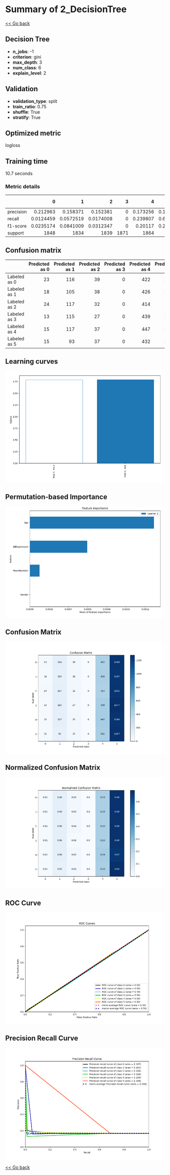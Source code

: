 # Summary of 2_DecisionTree

[<< Go back](../README.md)


## Decision Tree
- **n_jobs**: -1
- **criterion**: gini
- **max_depth**: 3
- **num_class**: 6
- **explain_level**: 2

## Validation
 - **validation_type**: split
 - **train_ratio**: 0.75
 - **shuffle**: True
 - **stratify**: True

## Optimized metric
logloss

## Training time

10.7 seconds

### Metric details
|           |            0 |            1 |            2 |    3 |           4 |           5 |   accuracy |    macro avg |   weighted avg |   logloss |
|:----------|-------------:|-------------:|-------------:|-----:|------------:|------------:|-----------:|-------------:|---------------:|----------:|
| precision |    0.212963  |    0.158371  |    0.152381  |    0 |    0.173256 |    0.168059 |   0.168829 |     0.144172 |       0.143882 |   1.79253 |
| recall    |    0.0124459 |    0.0572519 |    0.0174008 |    0 |    0.239807 |    0.687093 |   0.168829 |     0.169    |       0.168829 |   1.79253 |
| f1-score  |    0.0235174 |    0.0841009 |    0.0312347 |    0 |    0.20117  |    0.270063 |   0.168829 |     0.101681 |       0.101632 |   1.79253 |
| support   | 1848         | 1834         | 1839         | 1871 | 1864        | 1844        |   0.168829 | 11100        |   11100        |   1.79253 |


## Confusion matrix
|              |   Predicted as 0 |   Predicted as 1 |   Predicted as 2 |   Predicted as 3 |   Predicted as 4 |   Predicted as 5 |
|:-------------|-----------------:|-----------------:|-----------------:|-----------------:|-----------------:|-----------------:|
| Labeled as 0 |               23 |              116 |               39 |                0 |              422 |             1248 |
| Labeled as 1 |               18 |              105 |               38 |                0 |              426 |             1247 |
| Labeled as 2 |               24 |              117 |               32 |                0 |              414 |             1252 |
| Labeled as 3 |               13 |              115 |               27 |                0 |              439 |             1277 |
| Labeled as 4 |               15 |              117 |               37 |                0 |              447 |             1248 |
| Labeled as 5 |               15 |               93 |               37 |                0 |              432 |             1267 |

## Learning curves
![Learning curves](learning_curves.png)

## Permutation-based Importance
![Permutation-based Importance](permutation_importance.png)
## Confusion Matrix

![Confusion Matrix](confusion_matrix.png)


## Normalized Confusion Matrix

![Normalized Confusion Matrix](confusion_matrix_normalized.png)


## ROC Curve

![ROC Curve](roc_curve.png)


## Precision Recall Curve

![Precision Recall Curve](precision_recall_curve.png)



[<< Go back](../README.md)
